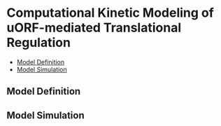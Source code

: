 # Computational Kinetic Modeling of uORF-mediated Translational Regulation <!-- omit in toc -->

- [Model Definition](#model-definition)
- [Model Simulation](#model-simulation)

## Model Definition

## Model Simulation
